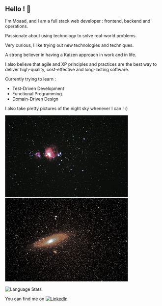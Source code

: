 ## Hello ! 👋

I'm Moaad, and I am a full stack web developer : frontend, backend and operations.

Passionate about using technology to solve real-world problems.

Very curious, I like trying out new technologies and techniques.

A strong believer in having a Kaizen approach in work and in life.

I also believe that agile and XP principles and practices are the best way to deliver high-quality, cost-effective and long-lasting software.

Currently trying to learn :
- Test-Driven Development
- Functional Programming
- Domain-Driven Design

I also take pretty pictures of the night sky whenever I can ! :)

<img src="assets/orion.jpeg" width="400"></img>
<img src="assets/andromede.jpeg" width="400"></img>


![Language Stats](https://github-readme-stats.vercel.app/api/top-langs/?username=surizom&langs_count=9&theme=radical])

<!-- Actual text -->

You can find me on [![LinkedIn][1.1]][1]

<!-- Icons -->
[1.1]: https://raw.githubusercontent.com/MartinHeinz/MartinHeinz/master/linkedin-3-16.png (LinkedIn icon without padding)

<!-- Links to your social media accounts -->
[1]: https://www.linkedin.com/in/moaadf/